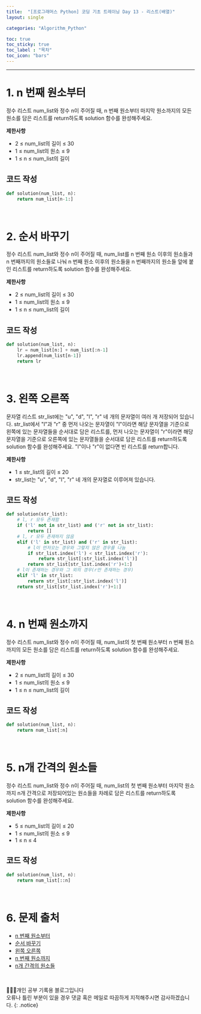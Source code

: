 ```yaml
---
title:  "[프로그래머스 Python] 코딩 기초 트레이닝 Day 13 - 리스트(배열)"
layout: single

categories: "Algorithm_Python"

toc: true
toc_sticky: true
toc_label : "목차"
toc_icon: "bars"
---
```


***

# 1. n 번째 원소부터
정수 리스트 num_list와 정수 n이 주어질 때, n 번째 원소부터 마지막 원소까지의 모든 원소를 담은 리스트를 return하도록 solution 함수를 완성해주세요.

**제한사항**
- 2 ≤ num_list의 길이 ≤ 30
- 1 ≤ num_list의 원소 ≤ 9
- 1 ≤ n ≤ num_list의 길이

## 코드 작성
```python
def solution(num_list, n):
    return num_list[n-1:]
```

<br>

# 2. 순서 바꾸기
정수 리스트 num_list와 정수 n이 주어질 때, num_list를 n 번째 원소 이후의 원소들과 n 번째까지의 원소들로 나눠 n 번째 원소 이후의 원소들을 n 번째까지의 원소들 앞에 붙인 리스트를 return하도록 solution 함수를 완성해주세요.

**제한사항**
- 2 ≤ num_list의 길이 ≤ 30
- 1 ≤ num_list의 원소 ≤ 9
- 1 ≤ n ≤ num_list의 길이

## 코드 작성
```python
def solution(num_list, n):
    lr = num_list[n:] + num_list[:n-1]
    lr.append(num_list[n-1])
    return lr
```

<br>

# 3. 왼쪽 오른쪽
문자열 리스트 str_list에는 "u", "d", "l", "r" 네 개의 문자열이 여러 개 저장되어 있습니다. str_list에서 "l"과 "r" 중 먼저 나오는 문자열이 "l"이라면 해당 문자열을 기준으로 왼쪽에 있는 문자열들을 순서대로 담은 리스트를, 먼저 나오는 문자열이 "r"이라면 해당 문자열을 기준으로 오른쪽에 있는 문자열들을 순서대로 담은 리스트를 return하도록 solution 함수를 완성해주세요. "l"이나 "r"이 없다면 빈 리스트를 return합니다.

**제한사항**
- 1 ≤ str_list의 길이 ≤ 20
- str_list는 "u", "d", "l", "r" 네 개의 문자열로 이루어져 있습니다.

## 코드 작성
```python
def solution(str_list):
    # l, r 모두 존재함
    if ('l' not in str_list) and ('r' not in str_list):
        return []
    # l, r 모두 존재하지 않음
    elif ('l' in str_list) and ('r' in str_list):
        # l이 먼저오는 경우와 그렇지 않은 경우를 나눔
        if str_list.index('l') < str_list.index('r'):
            return str_list[:str_list.index('l')]
        return str_list[str_list.index('r')+1:]
    # l이 존재하는 경우와 그 외의 경우(r만 존재하는 경우)
    elif 'l' in str_list:
        return str_list[:str_list.index('l')]
    return str_list[str_list.index('r')+1:]
```

<br>

# 4. n 번째 원소까지
정수 리스트 num_list와 정수 n이 주어질 때, num_list의 첫 번째 원소부터 n 번째 원소까지의 모든 원소를 담은 리스트를 return하도록 solution 함수를 완성해주세요.

**제한사항**
- 2 ≤ num_list의 길이 ≤ 30
- 1 ≤ num_list의 원소 ≤ 9
- 1 ≤ n ≤ num_list의 길이

## 코드 작성
```python
def solution(num_list, n):
    return num_list[:n]
```

<br>

# 5. n개 간격의 원소들
정수 리스트 num_list와 정수 n이 주어질 때, num_list의 첫 번째 원소부터 마지막 원소까지 n개 간격으로 저장되어있는 원소들을 차례로 담은 리스트를 return하도록 solution 함수를 완성해주세요.

**제한사항**
- 5 ≤ num_list의 길이 ≤ 20
- 1 ≤ num_list의 원소 ≤ 9
- 1 ≤ n ≤ 4

## 코드 작성
```python
def solution(num_list, n):
    return num_list[::n]
```

<br>

# 6. 문제 출처
- [n 번째 원소부터](https://school.programmers.co.kr/learn/courses/30/lessons/181892)
- [순서 바꾸기](https://school.programmers.co.kr/learn/courses/30/lessons/181891)
- [왼쪽 오른쪽](https://school.programmers.co.kr/learn/courses/30/lessons/181890)
- [n 번째 원소까지](https://school.programmers.co.kr/learn/courses/30/lessons/181889)
- [n개 간격의 원소들](https://school.programmers.co.kr/learn/courses/30/lessons/181888)

<br>

👩🏻‍💻개인 공부 기록용 블로그입니다
<br>오류나 틀린 부분이 있을 경우 댓글 혹은 메일로 따끔하게 지적해주시면 감사하겠습니다.
{: .notice}